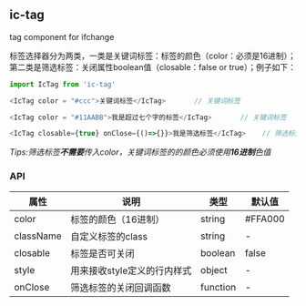 ## ic-tag

tag component for ifchange


标签选择器分为两类，一类是关键词标签：标签的颜色（color：必须是16进制）；第二类是筛选标签：关闭属性boolean值（closable：false or true）；例子如下：

````js
import IcTag from 'ic-tag'

<IcTag color = "#ccc">关键词标签</IcTag>       // 关键词标签

<IcTag color = "#11AABB">我是超过七个字的标签</IcTag>       // 关键词标签

<IcTag closable={true} onClose={()=>{}}>我是筛选标签</IcTag>    // 筛选标签


````

*Tips:筛选标签**不需要**传入color，关键词标签的的颜色必须使用**16进制**色值*

### API

属性|说明|类型|默认值
---|----|---|-----
color|标签的颜色（16进制） | string | #FFA000
className|自定义标签的class|string|-
closable|标签是否可关闭|boolean|false
style|用来接收style定义的行内样式|object|-
onClose|筛选标签的关闭回调函数|function|-
